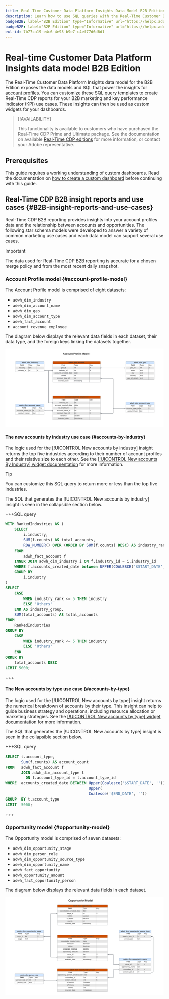 ```yaml
---
title: Real-Time Customer Data Platform Insights Data Model B2B Edition
description: Learn how to use SQL queries with the Real-Time Customer Data Platform Insights Data Models (B2B Edition) to customize your own Real-Time CDP reports for your marketing and KPI use cases.
badgeB2B: label="B2B Edition" type="Informative" url="https://helpx.adobe.com/legal/product-descriptions/real-time-customer-data-platform-b2b-edition-prime-and-ultimate-packages.html newtab=true"
badgeB2P: label="B2P Edition" type="Informative" url="https://helpx.adobe.com/legal/product-descriptions/real-time-customer-data-platform-b2p-edition-prime-and-ultimate-packages.html newtab=true"
exl-id: 7b77ca19-e4c6-4e93-b9e7-c4ef77d6d6d1
---
```

# Real-time Customer Data Platform Insights data model B2B Edition

The Real-Time Customer Data Platform Insights data model for the B2B Edition exposes the data models and SQL that power the insights for [account profiles](https://experienceleague.adobe.com/en/docs/experience-platform/rtcdp/account/account-profile-overview). You can customize these SQL query templates to create Real-Time CDP reports for your B2B marketing and key performance indicator (KPI) use cases. These insights can then be used as custom widgets for your dashboards. 

>[!AVAILABILITY]
>
>This functionality is available to customers who have purchased the Real-Time CDP Prime and Ultimate package. See the documentation on available [Real-Time CDP editions](../../rtcdp/overview.md#rtcdp-editions) for more information, or contact your Adobe representative. 

<!-- 
See the query accelerated store reporting insights documentation to learn [how to build a reporting insights data model through Query Service for use with accelerated store data and user-defined dashboards](../../query-service/data-distiller/sql-insights/reporting-insights-data-model.md).
 -->

## Prerequisites

This guide requires a working understanding of custom dashboards. Read the documentation on [how to create a custom dashboard](../standard-dashboards.md) before continuing with this guide.

## Real-Time CDP B2B insight reports and use cases {#B2B-insight-reports-and-use-cases}

Real-Time CDP B2B reporting provides insights into your account profiles data and the relationship between accounts and opportunities. The following star schema models were developed to answer a variety of common marketing use cases and each data model can support several use cases.

>[!IMPORTANT]
>
>The data used for Real-Time CDP B2B reporting is accurate for a chosen merge policy and from the most recent daily snapshot.

### Account Profile model {#account-profile-model}

The Account Profile model is comprised of eight datasets:

- `adwh_dim_industry`
- `adwh_dim_account_name`
- `adwh_dim_geo`
- `adwh_dim_account_type`
- `adwh_fact_account`
- `account_revenue_employee`

The diagram below displays the relevant data fields in each dataset, their data type, and the foreign keys linking the datasets together.

![The entity relational diagram for the Account Profile model.](../images/data-models/account-profile-model.png)

#### The new accounts by industry use case {#accounts-by-industry}

The logic used for the [!UICONTROL New accounts by industry] insight returns the top five industries according to their number of account profiles and their relative size to each other. See the [[!UICONTROL New accounts By Industry] widget documentation](../guides/account-profiles.md#accounts-by-industry) for more information. 

>[!TIP]
>
>You can customize this SQL query to return more or less than the top five industries.

The SQL that generates the [!UICONTROL New accounts by industry] insight is seen in the collapsible section below.

+++SQL query

```sql
WITH RankedIndustries AS (
    SELECT
        i.industry,
        SUM(f.counts) AS total_accounts,
        ROW_NUMBER() OVER (ORDER BY SUM(f.counts) DESC) AS industry_rank
    FROM
        adwh_fact_account f
    INNER JOIN adwh_dim_industry i ON f.industry_id = i.industry_id
    WHERE f.accounts_created_date between UPPER(COALESCE('$START_DATE', '')) and UPPER(COALESCE('$END_DATE', ''))
    GROUP BY
        i.industry
)
SELECT
    CASE
        WHEN industry_rank <= 5 THEN industry
        ELSE 'Others'
    END AS industry_group,
    SUM(total_accounts) AS total_accounts
FROM
    RankedIndustries
GROUP BY
    CASE
        WHEN industry_rank <= 5 THEN industry
        ELSE 'Others'
    END
ORDER BY
    total_accounts DESC
LIMIT 5000;
```

+++

#### The New accounts by type use case {#accounts-by-type}

The logic used for the [!UICONTROL New accounts by type] insight returns the numerical breakdown of accounts by their type. This insight can help to guide business strategy and operations, including resource allocation or marketing strategies. See the [[!UICONTROL New accounts by type] widget documentation](../guides/account-profiles.md#accounts-by-type) for more information. 

The SQL that generates the [!UICONTROL New accounts by type] insight is seen in the collapsible section below.

+++SQL query

```sql
SELECT t.account_type,
       Sum(f.counts) AS account_count
FROM   adwh_fact_account f
       JOIN adwh_dim_account_type t
         ON f.account_type_id = t.account_type_id
WHERE  accounts_created_date BETWEEN Upper(Coalesce('$START_DATE', '')) AND
                                     Upper(
                                     Coalesce('$END_DATE', ''))
GROUP  BY t.account_type
LIMIT  5000; 
```

+++

### Opportunity model {#opportunity-model}

The Opportunity model is comprised of seven datasets:

- `adwh_dim_opportunity_stage`
- `adwh_dim_person_role`
- `adwh_dim_opportunity_source_type`
- `adwh_dim_opportunity_name`
- `adwh_fact_opportunity`
- `adwh_opportunity_amount`
- `adwh_fact_opportunity_person`

The diagram below displays the relevant data fields in each dataset.

![The entity relational diagram for the Opportunity model.](../images/data-models/opportunity-model.png)
